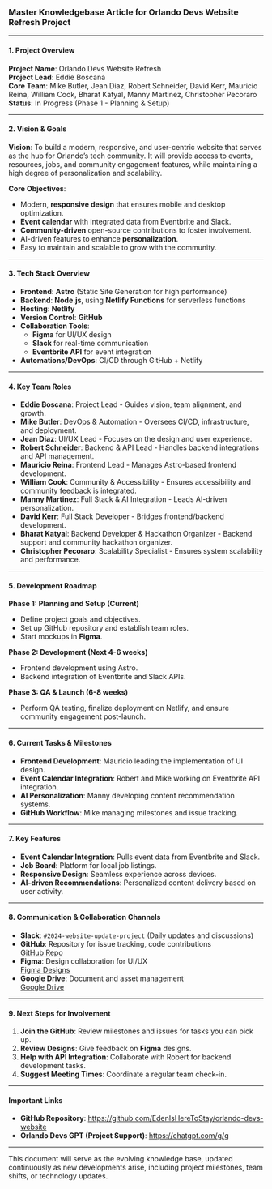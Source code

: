 ### **Master Knowledgebase Article for Orlando Devs Website Refresh Project**

---

#### **1. Project Overview**

**Project Name**: Orlando Devs Website Refresh  
**Project Lead**: Eddie Boscana  
**Core Team**: Mike Butler, Jean Diaz, Robert Schneider, David Kerr, Mauricio Reina, William Cook, Bharat Katyal, Manny Martinez, Christopher Pecoraro  
**Status**: In Progress (Phase 1 - Planning & Setup)

---

#### **2. Vision & Goals**

**Vision**: To build a modern, responsive, and user-centric website that serves as the hub for Orlando’s tech community. It will provide access to events, resources, jobs, and community engagement features, while maintaining a high degree of personalization and scalability.

**Core Objectives**:
- Modern, **responsive design** that ensures mobile and desktop optimization.
- **Event calendar** with integrated data from Eventbrite and Slack.
- **Community-driven** open-source contributions to foster involvement.
- AI-driven features to enhance **personalization**.
- Easy to maintain and scalable to grow with the community.

---

#### **3. Tech Stack Overview**

- **Frontend**: **Astro** (Static Site Generation for high performance)
- **Backend**: **Node.js**, using **Netlify Functions** for serverless functions
- **Hosting**: **Netlify**
- **Version Control**: **GitHub**
- **Collaboration Tools**:  
   - **Figma** for UI/UX design  
   - **Slack** for real-time communication  
   - **Eventbrite API** for event integration
- **Automations/DevOps**: CI/CD through GitHub + Netlify

---

#### **4. Key Team Roles**

- **Eddie Boscana**: Project Lead - Guides vision, team alignment, and growth.
- **Mike Butler**: DevOps & Automation - Oversees CI/CD, infrastructure, and deployment.
- **Jean Diaz**: UI/UX Lead - Focuses on the design and user experience.
- **Robert Schneider**: Backend & API Lead - Handles backend integrations and API management.
- **Mauricio Reina**: Frontend Lead - Manages Astro-based frontend development.
- **William Cook**: Community & Accessibility - Ensures accessibility and community feedback is integrated.
- **Manny Martinez**: Full Stack & AI Integration - Leads AI-driven personalization.
- **David Kerr**: Full Stack Developer - Bridges frontend/backend development.
- **Bharat Katyal**: Backend Developer & Hackathon Organizer - Backend support and community hackathon organizer.
- **Christopher Pecoraro**: Scalability Specialist - Ensures system scalability and performance.

---

#### **5. Development Roadmap**

**Phase 1: Planning and Setup (Current)**  
- Define project goals and objectives.
- Set up GitHub repository and establish team roles.
- Start mockups in **Figma**.

**Phase 2: Development (Next 4-6 weeks)**  
- Frontend development using Astro.
- Backend integration of Eventbrite and Slack APIs.

**Phase 3: QA & Launch (6-8 weeks)**  
- Perform QA testing, finalize deployment on Netlify, and ensure community engagement post-launch.

---

#### **6. Current Tasks & Milestones**

- **Frontend Development**: Mauricio leading the implementation of UI design.
- **Event Calendar Integration**: Robert and Mike working on Eventbrite API integration.
- **AI Personalization**: Manny developing content recommendation systems.
- **GitHub Workflow**: Mike managing milestones and issue tracking.

---

#### **7. Key Features**

- **Event Calendar Integration**: Pulls event data from Eventbrite and Slack.
- **Job Board**: Platform for local job listings.
- **Responsive Design**: Seamless experience across devices.
- **AI-driven Recommendations**: Personalized content delivery based on user activity.

---

#### **8. Communication & Collaboration Channels**

- **Slack**: `#2024-website-update-project` (Daily updates and discussions)
- **GitHub**: Repository for issue tracking, code contributions  
  [GitHub Repo](https://github.com/EdenIsHereToStay/orlando-devs-website)
- **Figma**: Design collaboration for UI/UX  
  [Figma Designs](https://www.figma.com/design/8YAszYoGniXwG99w0ziIFb/ODevs-Site-Redesign?node-id=0-1&t=RFPEaETB1rgBv71n-1)
- **Google Drive**: Document and asset management  
  [Google Drive](https://drive.google.com/drive/folders/1jFHZytqWlEXaceykN9PhjTvrVudFRjez?usp=drive_link)

---

#### **9. Next Steps for Involvement**

1. **Join the GitHub**: Review milestones and issues for tasks you can pick up.
2. **Review Designs**: Give feedback on **Figma** designs.
3. **Help with API Integration**: Collaborate with Robert for backend development tasks.
4. **Suggest Meeting Times**: Coordinate a regular team check-in.

---

#### **Important Links**
- **GitHub Repository**: https://github.com/EdenIsHereToStay/orlando-devs-website
- **Orlando Devs GPT (Project Support)**: https://chatgpt.com/g/g

---

This document will serve as the evolving knowledge base, updated continuously as new developments arise, including project milestones, team shifts, or technology updates.
